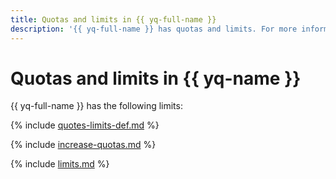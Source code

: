```yaml
---
title: Quotas and limits in {{ yq-full-name }}
description: '{{ yq-full-name }} has quotas and limits. For more information about such restrictions, read this article.'
---
```


# Quotas and limits in {{ yq-name }}

{{ yq-full-name }} has the following limits:

{% include [quotes-limits-def.md](../../_includes/quotes-limits-def.md) %}

{% include [increase-quotas.md](../../_includes/increase-quotas.md) %}

{% include [limits.md](../_includes/limits.md) %}
